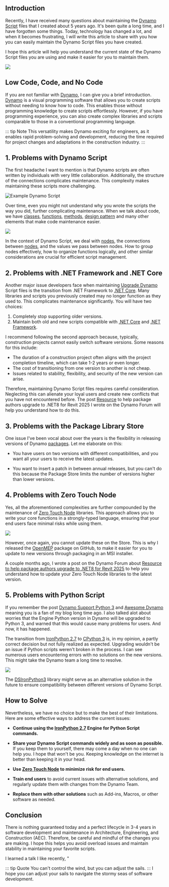 
## Introduction

Recently, I have received many questions about maintaining the [Dynamo Script](https://forum.dynamobim.com/) files that I created about 5 years ago. It's been quite a long time, and I have forgotten some things. Today, technology has changed a lot, and when it becomes frustrating, I will write this article to share with you how you can easily maintain the Dynamo Script files you have created.

I hope this article will help you understand the current state of the Dynamo Script files you are using and make it easier for you to maintain them.

![](pic/Dynamo_Problem_Change.png)

## Low Code, Code, and No Code

If you are not familiar with [Dynamo](https://dynamobim.org), I can give you a brief introduction. [Dynamo](https://dynamobim.org) is a visual programming software that allows you to create scripts without needing to know how to code. This enables those without programming knowledge to create scripts effortlessly. However, if you have programming experience, you can also create complex libraries and scripts comparable to those in a conventional programming language.

::: tip Note
This versatility makes Dynamo exciting for engineers, as it enables rapid problem-solving and development, reducing the time required for project changes and adaptations in the construction industry.
:::

## 1. Problems with Dynamo Script

The first headache I want to mention is that Dynamo scripts are often written by individuals with very little collaboration. Additionally, the structure of the connections complicates maintenance. This complexity makes maintaining these scripts more challenging.

![Example Dynamo Script](pic/94143692_10222161469892588_8660716812679249920_n.jpg)

Over time, even you might not understand why you wrote the scripts the way you did, further complicating maintenance. When we talk about code, we have [classes](https://en.wikipedia.org/wiki/Class_(computer_programming)), [functions](https://en.wikipedia.org/wiki/Functional_programming), [methods](https://en.wikipedia.org/wiki/Method_(computer_programming)), [design pattern](https://refactoring.guru/design-patterns) and many other elements that make code maintenance easier.

![](pic/bkzgzfme71441.jpg)

In the context of Dynamo Script, we deal with [nodes](https://primer.dynamobim.org/03_Anatomy-of-a-Dynamo-Definition/3-1_dynamo_nodes.html), the connections between [nodes](https://primer.dynamobim.org/03_Anatomy-of-a-Dynamo-Definition/3-1_dynamo_nodes.html), and the values we pass between nodes. How to group nodes effectively, how to organize functions logically, and other similar considerations are crucial for efficient script management.

## 2. Problems with .NET Framework and .NET Core

Another major issue developers face when maintaining [Upgrade Dynamo](https://forum.dynamobim.com/t/dynamo-upgrading-to-net-6) Script files is the transition from .NET Framework to [.NET Core](https://thebuildingcoder.typepad.com/blog/2023/08/15-years-polygon-areas-and-net-core.html). Many libraries and scripts you previously created may no longer function as they used to. This complicates maintenance significantly. You will have two choices:

1. Completely stop supporting older versions.
2. Maintain both old and new scripts compatible with [.NET Core](https://dotnet.microsoft.com/en-us/download) and [.NET Framework](https://dotnet.microsoft.com/en-us/download/dotnet-framework).

I recommend following the second approach because, typically, construction projects cannot easily switch software versions. Some reasons for this include:

- The duration of a construction project often aligns with the project completion timeline, which can take 1-2 years or even longer.
- The cost of transitioning from one version to another is not cheap.
- Issues related to stability, flexibility, and security of the new version can arise.

Therefore, maintaining Dynamo Script files requires careful consideration. Neglecting this can alienate your loyal users and create new conflicts that you have not encountered before. The post [Resource](https://forum.dynamobim.com/t/share-resource-to-help-package-authors-upgrade-to-net8-for-revit-2025/99723) to help package authors upgrade to .NET8 for Revit 2025 I wrote on the Dynamo Forum will help you understand how to do this.

## 3. Problems with the Package Library Store

One issue I've been vocal about over the years is the flexibility in releasing versions of Dynamo [packages](https://dynamopackages.com). Let me elaborate on this:

- You have users on two versions with different compatibilities, and you want all your users to receive the latest updates.

- You want to insert a patch in between annual releases, but you can't do this because the Package Store limits the number of versions higher than lower versions.

## 4. Problems with Zero Touch Node

Yes, all the aforementioned complexities are further compounded by the maintenance of [Zero Touch Node](https://developer.dynamobim.org/03-Development-Options/3-4-zerotouch-nodes.html) libraries. This approach allows you to write your core functions in a strongly-typed language, ensuring that your end users face minimal risks while using them.

![](pic/DynamoScriptVersion.png)

However, once again, you cannot update these on the Store. This is why I released the [OpenMEP](https://github.com/chuongmep/OpenMEP) package on GitHub, to make it easier for you to update to new versions through packaging in an MSI installer.

A couple months ago, I wrote a post on the Dynamo Forum about [Resource to help package authors upgrade to .NET8 for Revit 2025](https://forum.dynamobim.com/t/share-resource-to-help-package-authors-upgrade-to-net8-for-revit-2025/99723) to help you understand how to update your Zero Touch Node libraries to the latest version.

## 5. Problems with Python Script

If you remember the post [Dynamo Support Python 3]( https://chuongmep.com/posts/2020-06-10-Dynamo-Python-3-Support-Issue-Thread.html) and [Awesome Dynamo](https://chuongmep.github.io/Awesome-Dynamo/DynamoML/intro.html) meaning you is a fan of my blog long time ago. I also talked alot about worries that the Engine Python version in Dynamo will be upgraded to Python 3, and warned that this would cause many problems for users. And now, it has happened.

The transition from [IronPython 2.7](https://ironpython.net/) to [CPython 3](https://forum.dynamobim.com/t/ironpython-to-cpython/85413/8) is, in my opinion, a partly correct decision but not fully realized as expected. Upgrading wouldn't be an issue if Python scripts weren't broken in the process. I can see numerous users encountering errors with no solutions on the new versions. This might take the Dynamo team a long time to resolve.

![](pic/DynamoPythonProblem.png)

The [DSIronPython3](https://github.com/DynamoDS/DSIronPython3) library might serve as an alternative solution in the future to ensure compatibility between different versions of Dynamo Script.

## How to Solve

Nevertheless, we have no choice but to make the best of their limitations. Here are some effective ways to address the current issues:

- **Continue using the [IronPython 2.7](https://github.com/DynamoDS/DSIronPython) Engine for Python Script commands.**
  
- **Share your Dynamo Script commands widely and as soon as possible.** If you keep them to yourself, there may come a day when no one can help you. I hope that won't be you. Keeping knowledge on the internet is better than keeping it in your head.

- **Use [Zero Touch Node](https://developer.dynamobim.org/03-Development-Options/3-4-zerotouch-nodes.html) to minimize risk for end users.**

- **Train end users** to avoid current issues with alternative solutions, and regularly update them with changes from the Dynamo Team.

- **Replace them with other solutions** such as Add-ins, Macros, or other software as needed.

## Conclusion

There is nothing guaranteed today and a perfect lifecycle in 3-4 years in software development and maintenance in Architecture, Engineering, and Construction (AEC). Therefore, be careful and mindful of the changes you are making. I hope this helps you avoid overload issues and maintain stability in maintaining your favorite scripts.

I learned a talk I like recently, "

::: tip Quote
You can't control the wind, but you can adjust the sails. 
:::
I hope you can adjust your sails to navigate the stormy seas of software development.